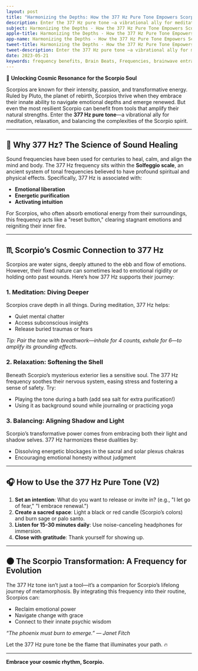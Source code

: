 ```yaml
---
layout: post
title: "Harmonizing the Depths: How the 377 Hz Pure Tone Empowers Scorpio’s Journey"
description: Enter the 377 Hz pure tone —a vibrational ally for meditation, relaxation, and balancing the complexities of the Scorpio spirit.  
subject: Harmonizing the Depths - How the 377 Hz Pure Tone Empowers Scorpio’s Journey
apple-title: Harmonizing the Depths - How the 377 Hz Pure Tone Empowers Scorpio’s Journey
app-name: Harmonizing the Depths - How the 377 Hz Pure Tone Empowers Scorpio’s Journey
tweet-title: Harmonizing the Depths - How the 377 Hz Pure Tone Empowers Scorpio’s Journey
tweet-description: Enter the 377 Hz pure tone —a vibrational ally for meditation, relaxation, and balancing the complexities of the Scorpio spirit.  
date: 2023-05-21
keywords: frequency benefits, Brain Beats, Frequencies, brainwave entrainment, sound therapy, pure tone, 377 Hz, Libra, Astrology, pure tones, scorpio
---     
```


🌟 **Unlocking Cosmic Resonance for the Scorpio Soul**  

Scorpios are known for their intensity, passion, and transformative energy. Ruled by Pluto, the planet of rebirth, Scorpios thrive when they embrace their innate ability to navigate emotional depths and emerge renewed. But even the most resilient Scorpio can benefit from tools that amplify their natural strengths. Enter the **377 Hz pure tone**—a vibrational ally for meditation, relaxation, and balancing the complexities of the Scorpio spirit.  

---

## 🔮 Why 377 Hz? The Science of Sound Healing  
Sound frequencies have been used for centuries to heal, calm, and align the mind and body. The 377 Hz frequency sits within the **Solfeggio scale**, an ancient system of tonal frequencies believed to have profound spiritual and physical effects. Specifically, 377 Hz is associated with:  
- **Emotional liberation**  
- **Energetic purification**  
- **Activating intuition**  

For Scorpios, who often absorb emotional energy from their surroundings, this frequency acts like a "reset button," clearing stagnant emotions and reigniting their inner fire.  

---

## ♏ Scorpio’s Cosmic Connection to 377 Hz  
Scorpios are water signs, deeply attuned to the ebb and flow of emotions. However, their fixed nature can sometimes lead to emotional rigidity or holding onto past wounds. Here’s how 377 Hz supports their journey:  

### 1. **Meditation: Diving Deeper**  
Scorpios crave depth in all things. During meditation, 377 Hz helps:  
- Quiet mental chatter  
- Access subconscious insights  
- Release buried traumas or fears  

*Tip: Pair the tone with breathwork—inhale for 4 counts, exhale for 6—to amplify its grounding effects.*  

### 2. **Relaxation: Softening the Shell**  
Beneath Scorpio’s mysterious exterior lies a sensitive soul. The 377 Hz frequency soothes their nervous system, easing stress and fostering a sense of safety. Try:  
- Playing the tone during a bath (add sea salt for extra purification!)  
- Using it as background sound while journaling or practicing yoga  

### 3. **Balancing: Aligning Shadow and Light**  
Scorpio’s transformative power comes from embracing both their light and shadow selves. 377 Hz harmonizes these dualities by:  
- Dissolving energetic blockages in the sacral and solar plexus chakras  
- Encouraging emotional honesty without judgment  

---

## 🎧 How to Use the 377 Hz Pure Tone (V2)  
1. **Set an intention**: What do you want to release or invite in? (e.g., "I let go of fear," "I embrace renewal.")  
2. **Create a sacred space**: Light a black or red candle (Scorpio’s colors) and burn sage or palo santo.  
3. **Listen for 15-30 minutes daily**: Use noise-canceling headphones for immersion.  
4. **Close with gratitude**: Thank yourself for showing up.  

---

## 🌑 The Scorpio Transformation: A Frequency for Evolution  
The 377 Hz tone isn’t just a tool—it’s a companion for Scorpio’s lifelong journey of metamorphosis. By integrating this frequency into their routine, Scorpios can:  
- Reclaim emotional power  
- Navigate change with grace  
- Connect to their innate psychic wisdom  

*“The phoenix must burn to emerge.” — Janet Fitch*  

Let the 377 Hz pure tone be the flame that illuminates your path. 🔥  

---  
**Embrace your cosmic rhythm, Scorpio.**  